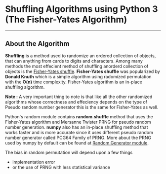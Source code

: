 # Shuffling Algorithms using Python 3 (The Fisher-Yates Algorithm)
-----------------------------------

## About the Algorithm
   __Shuffling__ is a method used to randomize an ordered collection of objects, that can anything from cards to digits and characters. Among many methods the most effecient method of shuffling anorderd collection of objects is the [Fisher-Yates shuffle](https://wikipedia.org/wiki/Fisher-Yates_shuffle). __Fisher-Yates shuffle__ was popularized by __Donald Knuth__ which is a simple algorithm using radomized permutation with the __O(n)__ time complexity. Fisher-Yates algorithm is an in-place shuffling algorithm.

   __Note :__ A very important thing to note is that like all the other randomized algorithms whose correctness and effeciency depends on the type of Pseudo random number generator this is the same for Fisher-Yates as well. 
   
   Python's random module contains __random.shuffle__ method that uses the Fisher-Yates algorithm and Mersanne Twister PRNG for pseudo random number generation. __numpy__ also has an in-place shuffling method that works faster and is more accurate since it uses different pseudo random number generator called PCG64 Family of PRNG. More about the PRNG used by numpy by default can be found at [Random Generator module](https://numpy.org/doc/stable/reference/random/generator.html).

   The bias in random permutation will depend upon a few things 
   - implementation error
   - or the use of PRNG with less statistical variance